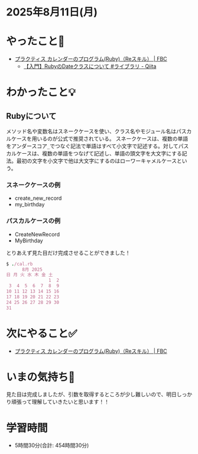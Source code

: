 # 2025年8月11日(月)

# やったこと📝

- [プラクティス カレンダーのプログラム\(Ruby\)（Reスキル） \| FBC](https://bootcamp.fjord.jp/practices/314)
  - [【入門】RubyのDateクラスについて \#ライブラリ \- Qiita](https://qiita.com/rikako_hira/items/41a79a1e00ac412973cc)

# わかったこと💡

## Rubyについて

メソッド名や変数名はスネークケースを使い、クラス名やモジュール名はパスカルケースを用いるのが公式で推奨されている。
スネークケースは、複数の単語をアンダースコア`_`でつなぐ記法で単語はすべて小文字で記述する。対してパスカルケースは、複数の単語をつなげて記述し、単語の頭文字を大文字にする記法。最初の文字を小文字で他は大文字にするのはローワーキャメルケースという。

### スネークケースの例

- create_new_record
- my_birthday

### パスカルケースの例

- CreateNewRecord
- MyBirthday

とりあえず見た目だけ完成させることができました！

```ruby
$ ./cal.rb
      8月 2025
日 月 火 水 木 金 土
                1  2
 3  4  5  6  7  8  9
10 11 12 13 14 15 16
17 18 19 20 21 22 23
24 25 26 27 28 29 30
31
```

# 次にやること✅

- [プラクティス カレンダーのプログラム\(Ruby\)（Reスキル） \| FBC](https://bootcamp.fjord.jp/practices/314)

# いまの気持ち🫶

見た目は完成しましたが、引数を取得するところが少し難しいので、明日しっかり頑張って理解していきたいと思います！！

# 学習時間

- 5時間30分(合計: 454時間30分)
